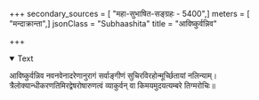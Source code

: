 +++
secondary_sources = [ "महा-सुभाषित-सङ्ग्रहः - 5400",]
meters = [ "मन्दाक्रान्ता",]
jsonClass = "Subhaashita"
title = "आविष्कुर्वन्निव"

+++

<details open><summary>Text</summary>

आविष्कुर्वन्निव नवनवेनादरेणानुरागं सर्वाङ्गीणं सुचिरविरहोन्मूर्च्छितायां नलिन्याम्।  
त्रैलोक्यान्धीकरणतिमिरद्वेषरोषारुणत्वं व्याकुर्वन् वा किमयमुदयत्यम्बरे तिग्मरोचिः॥
</details>
